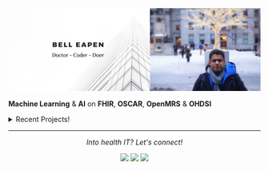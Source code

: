 <img src="https://raw.githubusercontent.com/dermatologist/dermatologist/master/banner-bell-eapen.png" alt="Bell Eapen - Physician into machine learning and AI">

**Machine Learning** & **AI** on **FHIR**, **OSCAR**, **OpenMRS** & **OHDSI** 

<details>
  <summary>Recent Projects!</summary>
  <br>
  
  * [Template for multi-modal machine learning in healthcare using Kedro](https://github.com/dermatologist/kedro-multimodal)
  * [Collaboratively write journal papers or thesis in MS-Word and compile it to LaTeX using any template.](https://github.com/dermatologist/journal-paper-thesis-word-to-latex)
  * [Pyomop - Python package for managing OHDSI clinical data models.](https://github.com/dermatologist/pyomop)
  * [Fhiry: FHIR -> pandas.dataframe for AI and ML](https://github.com/dermatologist/fhiry)
  * [FHIRFormJS: NPM module to convert FHIR Questionnaire JSON to JSON Schema for form rendering](https://github.com/dermatologist/fhirformjs)
  * [QRMine: Qualitative Research support tools in Python](https://github.com/dermatologist/nlp-qrmine)
  * [omopfhirmap: command-line tool for OMOP CDM <-> FHIR mapping](https://github.com/dermatologist/omopfhirmap)
  * [ckblib: Tools to create a clinical knowledge graph from biomedical literature](https://github.com/dermatologist/ckblib)
  
  <br>
  <h2>Issues that need help! 🧑‍🔧 </h2>
  <br>
  
  * [Support for LLM based FHIR flattening](https://github.com/dermatologist/fhiry/issues/122)
  * [UMLSjs authentication method upgrade](https://github.com/dermatologist/umlsjs/issues/155)
  * [Failed update hapi-fhir to > 5 #49](https://github.com/dermatologist/fhirql/issues/49)
  
  ![views](https://komarev.com/ghpvc/?username=dermatologist&style=flat-square&color=lightgray)<br>
  <a href="https://github.com/dermatologist">
    <img align="center" src="https://github-readme-stats.vercel.app/api?username=dermatologist&show_icons=true&count_private=true&hide=contribs&line_height=40" />
  </a>
  <a href="https://github.com/dermatologist">
    <img align="center" src="https://github-readme-stats.vercel.app/api/top-langs/?username=dermatologist&langs_count=8&hide=html,css,erlang,cpp,objective-c" />
  </a>

  <h2>Recent blog posts</h2>
  <!-- BLOG-POST-LIST:START -->
 <h2 class='h2-blog'><a class='a-lightblue' href=https://nuchange.ca/2024/07/locally-hosted-llms.html>Locally hosted LLMs</a></h2>
 <br>
 <h2 class='h2-blog'><a class='a-lightblue' href=https://nuchange.ca/2024/06/llm-in-the-loop-cql-execution.html>LLM-in-the Loop CQL execution</a></h2>
 <br>
 <h2 class='h2-blog'><a class='a-lightblue' href=https://nuchange.ca/2024/06/come-join-us-to-make-generative-ai-in-healthcare-more-accessible.html>Come, join us to make generative AI in healthcare more accessible!</a></h2>
 <br>
 <h2 class='h2-blog'><a class='a-lightblue' href=https://nuchange.ca/2024/05/why-is-rag-not-suitable-for-all-generative-ai-applications-in-healthcare.html>Why is RAG not suitable for all Generative AI applications in healthcare?</a></h2>
 <br>
 <h2 class='h2-blog'><a class='a-lightblue' href=https://nuchange.ca/2024/05/grounding-vs-rag-in-healthcare-applications.html>Grounding vs RAG in Healthcare Applications</a></h2>
 <br>
 <h2 class='h2-blog'><a class='a-lightblue' href=https://nuchange.ca/2024/04/to-or-not-to-langchain.html>To or not to LangChain</a></h2>
 <br>
 <h2 class='h2-blog'><a class='a-lightblue' href=https://nuchange.ca/2024/03/translational-research-in-digital-health-and-gen-ai.html>Translational Research in Digital Health and Gen AI</a></h2>
 <br>
 <h2 class='h2-blog'><a class='a-lightblue' href=https://nuchange.ca/2024/03/architecting-llm-solutions-for-healthcare-part-ii.html>Architecting LLM solutions for healthcare – Part II</a></h2>
 <br>
 <h2 class='h2-blog'><a class='a-lightblue' href=https://nuchange.ca/2024/03/navigating-the-complexities-of-gen-ai-in-medicine-5-development-blunders-to-avoid.html>Navigating the Complexities of Gen AI in Medicine: 5 Development Blunders to Avoid</a></h2>
 <br>
 <h2 class='h2-blog'><a class='a-lightblue' href=https://nuchange.ca/2023/12/medprompt-how-to-architect-llm-solutions-for-healthcare.html>Medprompt: How to architect LLM solutions for healthcare.</a></h2>
 <br><!-- BLOG-POST-LIST:END -->
</details>
 

<hr>
<p align="center">
  <i>Into health IT? Let's connect!</i>

  <p align="center">
    <a href="https://nuchange.ca" alt="Home"><img src="https://nuchange.ca/wp-content/uploads/2021/08/home.png"></a>
    <a href="https://twitter.com/beapen" alt="Twitter"><img src="https://github.com/dermatologist/imdhruv99/blob/master/readme/twitter.png"></a>
    <a href="https://www.linkedin.com/in/beapen/" alt="Linkedin"><img src="https://github.com/dermatologist/imdhruv99/blob/master/readme/linkedin.png"></a>
  </p>  
</p>
